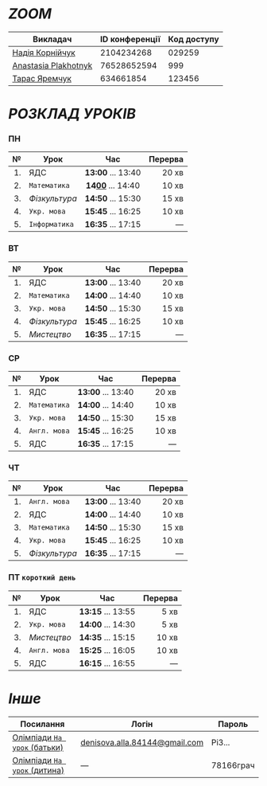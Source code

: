 # *ZOOM*

| Викладач | ID конференції | Код доступу |
|---|---|---|
| [Надія Корнійчук](https://us04web.zoom.us/j/2104234268?pwd=VndEblZtdnlkbzVQYWlsNDFUdHVTQT09&omn=77903642108) | 2104234268 | 029259 |
| [Anastasia Plakhotnyk](https://us04web.zoom.us/j/76528652594?pwd=uystTIL9xFVJ3Pl7xjc2Z3zjXLeffq.1) | 76528652594 | 999 |
| [Тарас Яремчук](https://us05web.zoom.us/j/4634661854?pwd=VmvYEDAahgVMNeTIXa7bA2jrfAmPqv.1) | 634661854 | 123456 |


# *РОЗКЛАД УРОКІВ*

### ПН

| № | Урок | Час | Перерва |
|---:|---|:---:|---:|
| 1.| ЯДС | **13:00** ... 13:40 | 20 хв |
| 2.| `Математика` | **14<ins>00</ins>** ... 14:40 | 10 хв |
| 3.| *Фізкультура* | **14:50** ... 15:30 | 15 хв |
| 4.| `Укр. мова` | **15:45** ... 16:25 | 10 хв |
| 5.| `Інформатика` | **16:35** ... 17:15 | — |

### ВТ

| № | Урок | Час | Перерва |
|---:|---|:---:|---:|
| 1.| ЯДС | **13:00** ... 13:40 | 20 хв |
| 2.| `Математика` | **14:00** ... 14:40 | 10 хв |
| 3.| `Укр. мова` | **14:50** ... 15:30 | 15 хв |
| 4.| *Фізкультура* | **15:45** ... 16:25 | 10 хв |
| 5.| *Мистецтво* | **16:35** ... 17:15 | — |

### СР

| № | Урок | Час | Перерва |
|---:|---|:---:|---:|
| 1.| ЯДС | **13:00** ... 13:40 | 20 хв |
| 2.| `Математика` | **14:00** ... 14:40 | 10 хв |
| 3.| `Укр. мова` | **14:50** ... 15:30 | 15 хв |
| 4.| `Англ. мова` | **15:45** ... 16:25 | 10 хв |
| 5.| ЯДС | **16:35** ... 17:15 | — |

### ЧТ

| № | Урок | Час | Перерва |
|---:|---|:---:|---:|
| 1.| `Англ. мова` | **13:00** ... 13:40 | 20 хв |
| 2.| ЯДС | **14:00** ... 14:40 | 10 хв |
| 3.| `Математика` | **14:50** ... 15:30 | 15 хв |
| 4.| `Укр. мова` | **15:45** ... 16:25 | 10 хв |
| 5.| *Фізкультура* | **16:35** ... 17:15 | — |

### ПТ `короткий день`

| № | Урок | Час | Перерва |
|---:|---|:---:|---:|
| 1.| ЯДС | **13:15** ... 13:55 | 5 хв |
| 2.| `Укр. мова` | **14:00** ... 14:30 | 5 хв |
| 3.| *Мистецтво* | **14:35** ... 15:15 | 10 хв |
| 4.| `Англ. мова` | **15:25** ... 16:05 | 10 хв |
| 5.| ЯДС | **16:15** ... 16:55 | — |

# *Інше*

| Посилання | Логін | Пароль |
|---|---|---|
| [Олімпіади `На урок` (батьки)](https://naurok.ua/) | denisova.alla.84144@gmail.com | Pi3... |
| [Олімпіади `На урок` (дитина)](https://naurok.ua/start) | — | 78166грач |
